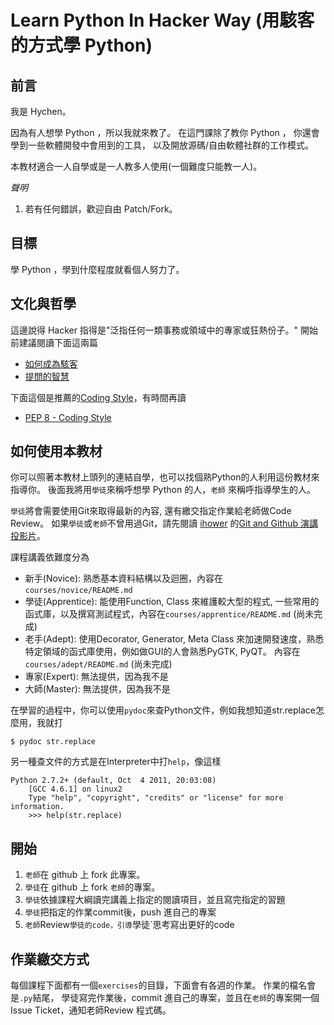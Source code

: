# Learn Python In Hacker Way (用駭客的方式學 Python)

## 前言

我是 Hychen。

因為有人想學 Python ，所以我就來教了。
在這門課除了教你 Python ， 你還會學到一些軟體開發中會用到的工具，
以及開放源碼/自由軟體社群的工作模式。

本教材適合一人自學或是一人教多人使用(一個難度只能教一人)。

*聲明*

1. 若有任何錯誤，歡迎自由 Patch/Fork。

## 目標

學 Python ，學到什麼程度就看個人努力了。

## 文化與哲學

這邊說得 Hacker 指得是"泛指任何一類事務或領域中的專家或狂熱份子。"
開始前建議閱讀下面這兩篇

- [如何成為駭客][1]
- [提問的智慧][2]

下面這個是推薦的[Coding Style][6]，有時間再讀

- [PEP 8 - Coding Style][7]

## 如何使用本教材

你可以照著本教材上頭列的連結自學，也可以找個熟Python的人利用這份教材來指導你。
後面我將用`學徒`來稱呼想學 Python 的人，`老師` 來稱呼指導學生的人。

`學徒`將會需要使用Git來取得最新的內容, 還有繳交指定作業給老師做Code Review。
如果`學徒`或`老師`不曾用過Git，請先閱讀 [ihower][3] 的[Git and Github 演講投影片][4]。

課程講義依難度分為

- 新手(Novice):
	熟悉基本資料結構以及迴圈，內容在`courses/novice/README.md`
- 學徒(Apprentice):
	能使用Function, Class 來維護較大型的程式, 一些常用的函式庫，以及撰寫測試程式，內容在`courses/apprentice/README.md` (尚未完成)
- 老手(Adept):
	使用Decorator, Generator, Meta Class 來加速開發速度，熟悉特定領域的函式庫使用，例如做GUI的人會熟悉PyGTK, PyQT。
	內容在`courses/adept/README.md` (尚未完成)
- 專家(Expert): 無法提供，因為我不是
- 大師(Master): 無法提供，因為我不是

在學習的過程中，你可以使用`pydoc`來查Python文件，例如我想知道str.replace怎麼用，我就打

```
$ pydoc str.replace
```

另一種查文件的方式是在Interpreter中打`help`，像這樣

```
Python 2.7.2+ (default, Oct  4 2011, 20:03:08)
	[GCC 4.6.1] on linux2
	Type "help", "copyright", "credits" or "license" for more information.
	>>> help(str.replace)
```

## 開始

1. `老師`在 github 上 fork 此專案。
1. `學徒`在 github 上 fork `老師`的專案。
1. `學徒`依據課程大綱讀完講義上指定的閱讀項目，並且寫完指定的習題
1. `學徒`把指定的作業commit後，push 進自己的專案
1. `老師`Review`學徒的code，引導`學徒`思考寫出更好的code

## 作業繳交方式

每個課程下面都有一個`exercises`的目錄，下面會有各週的作業。 作業的檔名會是`.py`結尾，
學徒寫完作業後，commit 進自己的專案，並且在`老師`的專案開一個Issue Ticket，通知老師Review 程式碼。

[1]: http://www.angelfire.com/ok/leekawo/hacker.htm
[2]: https://code.google.com/p/smartquestions/wiki/WhenYouAsk
[3]: http://ihower.tw/blog/about
[4]: http://ihower.tw/blog/archives/5391
[5]: http://help.github.com/send-pull-requests/
[6]: http://mmdays.com/2007/04/24/coding-style/
[7]: http://www.python.org/dev/peps/pep-0008/
